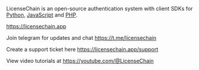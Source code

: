 LicenseChain is an open-source authentication system with client SDKs for [Python](https://github.com/LicenseChain/LicenseChain-Python), [JavaScript](https://github.com/LicenseChain/LicenseChain-JS) and [PHP](https://github.com/LicenseChain/LicenseChain-PHP).

https://licensechain.app

Join telegram for updates and chat https://t.me/licensechain

Create a support ticket here https://licensechain.app/support

View video tutorials at https://youtube.com/@LicenseChain
